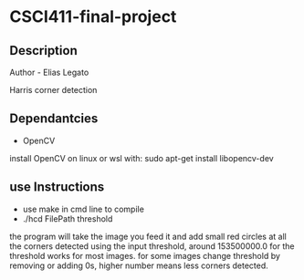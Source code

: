# CSCI411-final-project

## Description

Author - Elias Legato

Harris corner detection

## Dependantcies

- OpenCV

install OpenCV on linux or wsl with: 
sudo apt-get install libopencv-dev

## use Instructions

- use make in cmd line to compile
- ./hcd FilePath threshold

the program will take the image you feed it and add small red circles at all the corners detected using the input threshold, around 153500000.0 for the threshold works for most images. for some images change threshold by removing or adding 0s, higher number means less corners detected. 
